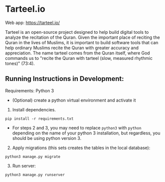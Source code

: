 # Tarteel.io

Web app: https://tarteel.io/

Tarteel is an open-source project designed to help build digital tools to analyze the recitation of the Quran. Given the important place of reciting the Quran in the lives of Muslims, it is important to build software tools that can help ordinary Muslims recite the Quran with greater accuracy and appreciation. The name tarteel comes from the Quran itself, where God commands us to "recite the Quran with tarteel (slow, measured rhythmic tones)" (73:4).

## Running Instructions in Development:

Requirements: Python 3

- (Optional) create a python virtual environment and activate it

1. Install dependencies.

```
pip install -r requirements.txt
```

- For steps 2 and 3, you may need to replace `python3` with `python` depending on the name of your python 3 installation, but regardless, you should be using python version 3.

2. Apply migrations (this sets creates the tables in the local database):

```
python3 manage.py migrate
```

3. Run server:

```
python3 manage.py runserver
```
